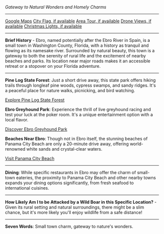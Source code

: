 *Gateway to Natural Wonders and Homely Charms*

---

[Google Maps](https://www.google.com/maps/place/Ebro,+FL/data=!3m1!1e3)
[City Flag, if available](https://www.google.com/search?tbm=isch&q=Ebro,+FL+Flag+Picture)
[Area Tour, if available](https://www.youtube.com/results?search_query=Ebro,+FL+4k+tour)
[Drone Views, if available](https://www.youtube.com/results?search_query=Ebro,+FL+4k+drone)
[Christmas Lights, if available](https://www.youtube.com/results?search_query=Ebro,+FL+christmas+lights)

---

**Brief History** - Ebro, named potentially after the Ebro River in Spain, is a small town in Washington County, Florida, with a history as tranquil and flowing as its namesake river. Surrounded by natural beauty, this town is a gateway to both the serenity of rural life and the excitement of nearby beaches and parks. Its location near major roads makes it an accessible retreat or a stopover on your Florida adventure.

---

**Pine Log State Forest**: Just a short drive away, this state park offers hiking trails through longleaf pine woods, cypress swamps, and sandy ridges. It's a peaceful place for nature walks, picnicking, and bird watching.

  [Explore Pine Log State Forest](https://www.youtube.com/results?search_query=Ebro,+FL+Pine+Log+State+Forest)

**Ebro Greyhound Park**: Experience the thrill of live greyhound racing and test your luck at the poker room. It's a unique entertainment option with a local flavor.

  [Discover Ebro Greyhound Park](https://www.youtube.com/results?search_query=Ebro,+FL+Greyhound+Park)

**Beaches Near Ebro**: Though not in Ebro itself, the stunning beaches of Panama City Beach are only a 20-minute drive away, offering world-renowned white sands and crystal-clear waters.

  [Visit Panama City Beach](https://www.youtube.com/results?search_query=Panama+City+Beach+4k)

---

**Dining**: While specific restaurants in Ebro may offer the charm of small-town eateries, the proximity to Panama City Beach and other nearby towns expands your dining options significantly, from fresh seafood to international cuisines.

---

**How Likely Am I to be Attacked by a Wild Boar in this Specific Location?** - Given its rural setting and natural surroundings, there might be a slim chance, but it's more likely you'll enjoy wildlife from a safe distance!

---

**Seven Words**: Small town charm, gateway to nature's wonders.